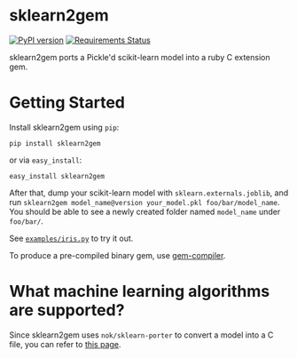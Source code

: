 # sklearn2gem

[![PyPI version](https://badge.fury.io/py/sklearn2gem.svg)](https://badge.fury.io/py/sklearn2gem)
[![Requirements Status](https://requires.io/github/stewartpark/sklearn2gem/requirements.svg?branch=master)](https://requires.io/github/stewartpark/sklearn2gem/requirements/?branch=master)

sklearn2gem ports a Pickle'd scikit-learn model into a ruby C extension gem.

# Getting Started

Install sklearn2gem using `pip`:

```
pip install sklearn2gem
```

or via `easy_install`:

```
easy_install sklearn2gem
```

After that, dump your scikit-learn model with `sklearn.externals.joblib`, and run `sklearn2gem model_name@version your_model.pkl foo/bar/model_name`. You should be able to see a newly created folder named `model_name` under `foo/bar/`.

See [`examples/iris.py`](https://github.com/stewartpark/sklearn2gem/blob/master/examples/iris.py) to try it out.

To produce a pre-compiled binary gem, use [gem-compiler](https://github.com/luislavena/gem-compiler).

# What machine learning algorithms are supported?

Since sklearn2gem uses `nok/sklearn-porter` to convert a model into a C file, you can refer to [this page](https://github.com/nok/sklearn-porter#machine-learning-algorithms).
